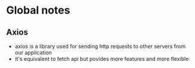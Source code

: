 # Global notes

## Axios
- axios is a library used for sending http requests to other servers from our application 
- it's equivalent to fetch api but povides more features and more flexible

